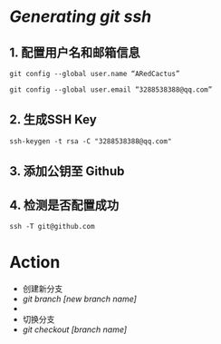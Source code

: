 # *Generating git ssh*
## 1. 配置用户名和邮箱信息
```
git config --global user.name “ARedCactus”
```
```
git config --global user.email “3288538388@qq.com”
```

## 2. 生成SSH Key
```
ssh-keygen -t rsa -C "3288538388@qq.com"
```

## 3. 添加公钥至 Github

## 4. 检测是否配置成功
```
ssh -T git@github.com
```

# Action
- 创建新分支
- *git branch [new branch name]*
-
- 切换分支
- *git checkout [branch name]*